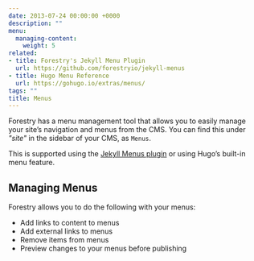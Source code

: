 ```yaml
---
date: 2013-07-24 00:00:00 +0000
description: ""
menu:
  managing-content:
    weight: 5
related:
- title: Forestry's Jekyll Menu Plugin
  url: https://github.com/forestryio/jekyll-menus
- title: Hugo Menu Reference
  url: https://gohugo.io/extras/menus/
tags: ""
title: Menus
---
```


Forestry has a menu management tool that allows you to easily manage your site’s navigation and menus from the CMS. You can find this under *"site"* in the sidebar of your CMS, as `Menus`.

This is supported using the [Jekyll Menus plugin](https://github.com/forestryio/jekyll-menus) or using Hugo’s built-in menu feature.

## Managing Menus
Forestry allows you to do the following with your menus:

* Add links to content to menus
* Add external links to menus
* Remove items from menus
* Preview changes to your menus before publishing